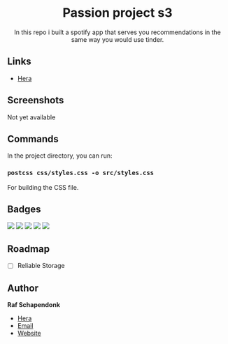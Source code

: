 <h1 align="center"><project-name>Passion project s3</h1>

<p align="center"><project-description>In this repo i built a spotify app that serves you recommendations in the same way you would use tinder.</p>

## Links
- [Hera](https://i447972.hera.fhict.nl)

## Screenshots

Not yet available

## Commands

In the project directory, you can run:

### `postcss css/styles.css -o src/styles.css`

For building the CSS file.

## Badges

![](https://img.shields.io/badge/HTML5-E34F26?style=for-the-badge&logo=html5&logoColor=white)
![](https://img.shields.io/badge/JavaScript-F7DF1E?style=for-the-badge&logo=javascript&logoColor=black)
![](https://img.shields.io/badge/Node.js-43853D?style=for-the-badge&logo=node.js&logoColor=white)
![](https://img.shields.io/badge/Vue.js-35495E?style=for-the-badge&logo=vue.js&logoColor=4FC08D)
![](https://img.shields.io/badge/Tailwind_CSS-38B2AC?style=for-the-badge&logo=tailwind-css&logoColor=white)

## Roadmap

- [ ] Reliable Storage

## Author

**Raf Schapendonk**

- [Hera](https://i447972.hera.fhict.nl "Rohit jain")
- [Email](mailto:rafschapendonk@outlook.com?subject=Hi "Hi!")
- [Website](https://rafschapendonk.com "Welcome")


